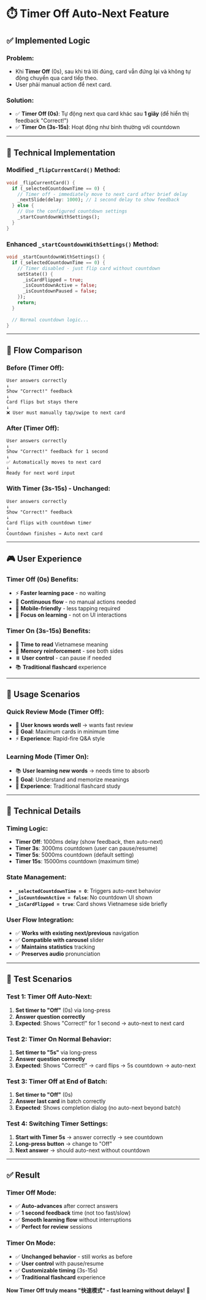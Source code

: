 # ⏱️ Timer Off Auto-Next Feature

## ✅ **Implemented Logic**

### **Problem**: 
- Khi **Timer Off** (0s), sau khi trả lời đúng, card vẫn đứng lại và không tự động chuyển qua card tiếp theo.
- User phải manual action để next card.

### **Solution**:
- ✅ **Timer Off (0s)**: Tự động next qua card khác sau **1 giây** (để hiển thị feedback "Correct!")
- ✅ **Timer On (3s-15s)**: Hoạt động như bình thường với countdown

---

## 🔧 **Technical Implementation**

### **Modified `_flipCurrentCard()` Method**:
```dart
void _flipCurrentCard() {
  if (_selectedCountdownTime == 0) {
    // Timer off - immediately move to next card after brief delay
    _nextSlide(delay: 1000); // 1 second delay to show feedback
  } else {
    // Use the configured countdown settings
    _startCountdownWithSettings();
  }
}
```

### **Enhanced `_startCountdownWithSettings()` Method**:
```dart
void _startCountdownWithSettings() {
  if (_selectedCountdownTime == 0) {
    // Timer disabled - just flip card without countdown
    setState(() {
      _isCardFlipped = true;
      _isCountdownActive = false;
      _isCountdownPaused = false;
    });
    return;
  }
  
  // Normal countdown logic...
}
```

---

## 🎯 **Flow Comparison**

### **Before (Timer Off)**:
```
User answers correctly
↓
Show "Correct!" feedback
↓
Card flips but stays there
↓ 
❌ User must manually tap/swipe to next card
```

### **After (Timer Off)**:
```
User answers correctly  
↓
Show "Correct!" feedback for 1 second
↓
✅ Automatically moves to next card
↓
Ready for next word input
```

### **With Timer (3s-15s) - Unchanged**:
```
User answers correctly
↓
Show "Correct!" feedback
↓
Card flips with countdown timer
↓
Countdown finishes → Auto next card
```

---

## 🎮 **User Experience**

### **Timer Off (0s) Benefits**:
- ⚡ **Faster learning pace** - no waiting
- 🔄 **Continuous flow** - no manual actions needed
- 📱 **Mobile-friendly** - less tapping required
- 🎯 **Focus on learning** - not on UI interactions

### **Timer On (3s-15s) Benefits**:
- 📖 **Time to read** Vietnamese meaning
- 🧠 **Memory reinforcement** - see both sides
- ⏸️ **User control** - can pause if needed
- 📚 **Traditional flashcard** experience

---

## 📱 **Usage Scenarios**

### **Quick Review Mode (Timer Off)**:
- 👤 **User knows words well** → wants fast review
- 🎯 **Goal**: Maximum cards in minimum time  
- ⚡ **Experience**: Rapid-fire Q&A style

### **Learning Mode (Timer On)**:
- 📚 **User learning new words** → needs time to absorb
- 🎯 **Goal**: Understand and memorize meanings
- 🧠 **Experience**: Traditional flashcard study

---

## 🔧 **Technical Details**

### **Timing Logic**:
- **Timer Off**: 1000ms delay (show feedback, then auto-next)
- **Timer 3s**: 3000ms countdown (user can pause/resume)
- **Timer 5s**: 5000ms countdown (default setting)
- **Timer 15s**: 15000ms countdown (maximum time)

### **State Management**:
- **`_selectedCountdownTime = 0`**: Triggers auto-next behavior
- **`_isCountdownActive = false`**: No countdown UI shown
- **`_isCardFlipped = true`**: Card shows Vietnamese side briefly

### **User Flow Integration**:
- ✅ **Works with existing next/previous** navigation
- ✅ **Compatible with carousel** slider
- ✅ **Maintains statistics** tracking
- ✅ **Preserves audio** pronunciation

---

## 🧪 **Test Scenarios**

### **Test 1: Timer Off Auto-Next**:
1. **Set timer to "Off"** (0s) via long-press
2. **Answer question correctly**
3. **Expected**: Shows "Correct!" for 1 second → auto-next to next card

### **Test 2: Timer On Normal Behavior**:
1. **Set timer to "5s"** via long-press  
2. **Answer question correctly**
3. **Expected**: Shows "Correct!" → card flips → 5s countdown → auto-next

### **Test 3: Timer Off at End of Batch**:
1. **Set timer to "Off"** (0s)
2. **Answer last card** in batch correctly
3. **Expected**: Shows completion dialog (no auto-next beyond batch)

### **Test 4: Switching Timer Settings**:
1. **Start with Timer 5s** → answer correctly → see countdown
2. **Long-press button** → change to "Off"
3. **Next answer** → should auto-next without countdown

---

## ✅ **Result**

### **Timer Off Mode**:
- ✅ **Auto-advances** after correct answers
- ✅ **1 second feedback** time (not too fast/slow)
- ✅ **Smooth learning flow** without interruptions
- ✅ **Perfect for review** sessions

### **Timer On Mode**:
- ✅ **Unchanged behavior** - still works as before
- ✅ **User control** with pause/resume
- ✅ **Customizable timing** (3s-15s)
- ✅ **Traditional flashcard** experience

**Now Timer Off truly means "快速模式" - fast learning without delays!** 🚀
